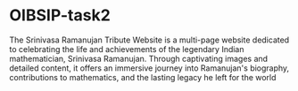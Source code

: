 # OIBSIP-task2
The Srinivasa Ramanujan Tribute Website is a multi-page website dedicated to celebrating the life and achievements of the legendary Indian mathematician, Srinivasa Ramanujan. Through captivating images and detailed content, it offers an immersive journey into Ramanujan's biography, contributions to mathematics, and the lasting legacy he left for the world
